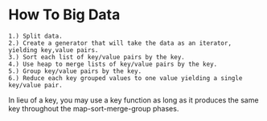 How To Big Data
======================

    1.) Split data.
    2.) Create a generator that will take the data as an iterator, yielding key,value pairs.
    3.) Sort each list of key/value pairs by the key.
    4.) Use heap to merge lists of key/value pairs by the key.
    5.) Group key/value pairs by the key.
    6.) Reduce each key grouped values to one value yielding a single key/value pair.

In lieu of a key, you may use a key function as long as it produces the
same key throughout the map-sort-merge-group phases.
